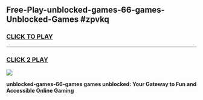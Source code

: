 
## Free-Play-unblocked-games-66-games-Unblocked-Games #zpvkq
<h3>
<a href="https://news.freeplayer.one?title=unblocked-games-66-games&ref=8M">CLICK TO PLAY</a></h3>
<hr>

<h3>
<a href="https://news.freeplayer.one?title=unblocked-games-66-games&ref=8M">CLICK 2 PLAY</a>
  
</h3>

<a href="https://news.freeplayer.one?title=unblocked-games-66-games&ref=8M"><img src="https://clearcache.store/games.png"></a>


**unblocked-games-66-games games unblocked: Your Gateway to Fun and Accessible Online Gaming**
